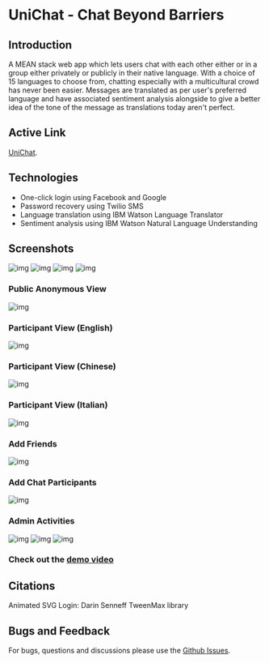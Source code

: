 # UniChat - Chat Beyond Barriers
## Introduction
A MEAN stack web app which lets users chat with each other either or in a group either privately or publicly in their native language. With a choice of 15 languages to choose from, chatting especially with a multicultural crowd has never been easier. Messages are translated as per user's preferred language and have associated sentiment analysis alongside to give a better idea of the tone of the message as translations today aren't perfect.
## Active Link
[UniChat](https://unichat-app.herokuapp.com).

## Technologies
* One-click login using Facebook and Google
* Password recovery using Twilio SMS
* Language translation using IBM Watson Language Translator
* Sentiment analysis using IBM Watson Natural Language Understanding

## Screenshots
![img](Images/Welcome.PNG)
![img](Images/Sign%20up.PNG)
![img](Images/Profile.PNG)
![img](Images/Dashboard.PNG)
### Public Anonymous View
![img](Images/Public.png)
### Participant View (English)
![img](Images/English.png)
### Participant View (Chinese)
![img](Images/Chinese.png)
### Participant View (Italian)
![img](Images/Italian.png)
### Add Friends
![img](Images/Add%20friends.png)
### Add Chat Participants
![img](Images/Add%20participants.png)
### Admin Activities
![img](Images/Admin%20dashboard.png)
![img](Images/Chat%20Management.png)
![img](Images/User%20Management.png)
### Check out the [demo video](https://youtu.be/qsnsKJVhFlQ)

## Citations
Animated SVG Login: Darin Senneff
TweenMax library

## Bugs and Feedback
For bugs, questions and discussions please use the [Github Issues](https://github.com/aksh4y/unichat/issues).
